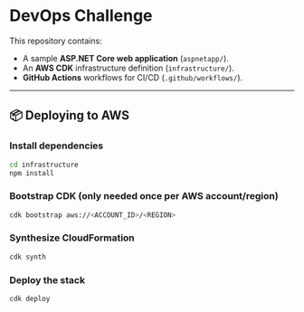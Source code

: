 # DevOps Challenge

This repository contains:
- A sample **ASP.NET Core web application** (`aspnetapp/`).
- An **AWS CDK** infrastructure definition (`infrastructure/`).
- **GitHub Actions** workflows for CI/CD (`.github/workflows/`).
---

## 📦 Deploying to AWS

### Install dependencies
```bash
cd infrastructure
npm install
```
### Bootstrap CDK (only needed once per AWS account/region)
```bash
cdk bootstrap aws://<ACCOUNT_ID>/<REGION>
```
### Synthesize CloudFormation
```bash
cdk synth
```
### Deploy the stack
```bash
cdk deploy
```